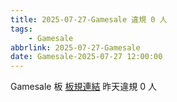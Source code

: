 ```yaml
---
title: 2025-07-27-Gamesale 違規 0 人
tags:
    - Gamesale
abbrlink: 2025-07-27-Gamesale
date: Gamesale-2025-07-27 12:00:00
---
```

Gamesale 板 [板規連結](https://www.ptt.cc/bbs/Gossiping/M.1637425085.A.07D.html)
昨天違規 0 人
